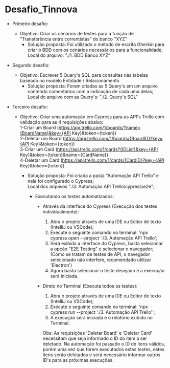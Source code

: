 # Desafio_Tinnova

* Primeiro desafio:
  - Objetivo: Criar os cenários de testes para a função de "Transferência entre correntistas" do banco "XYZ"
    - Solução proposta: Foi utilizado o método de escrita Gherkin para criar o BDD com os cenários necessários para a
                        funcionalidade;
                        Local do arquivo: "./1. BDD Banco XYZ"

* Segundo desafio:
  - Objetivo: Escrever 5 Query's SQL para consultas nas tabelas baseado no modelo Entidade / Relacionamento
    - Solução proposta: Foram criadas as 5 Query's em um arquivo contendo comentários com a indicação de cada uma delas;    
                        Local do arquivo com as Query's: "./2. Query's SQL"

* Terceiro desafio:
    - Objetivo: Criar uma automação em Cypress para as API's Trello com validação para as 4 requisições abaixo:            
      1-Criar um Board (https://api.trello.com/1/boards/?name={BoardName}&key={API Key}&token={token})                
      2-Deletar um Board (https://api.trello.com/1/boards/{BoardID}?key={API Key}&token={token})                  
      3-Criar um Card (https://api.trello.com/1/cards?{IDList}&key={API Key}&token={token}&name={CardName})              
      4-Deletar um Card (https://api.trello.com/1/cards/{CardID}?key={API Key}&token={token})            
        - Solução proposta: Foi criada a pasta "Automação API Trello" e nela foi configurado o Cypress;                
          Local dos arquivos "./3. Automação API Trello\cypress\e2e";

            * Executando os testes automatizados:
                - Através da interface do Cypress (Execução dos testes individualmente):              
                  1. Abra o projeto através de uma IDE ou Editor de texto (IntelliJ ou VSCode);                  
                  2. Execute o seguinte comando no terminal: 'npx cypress open --project './3. Automação API Trello';              
                  3. Será exibida a interface do Cypress, basta selecionar a opção "E2E Testing" e selecionar o navegador;          
                  (Como se tratam de testes de API, o navegador selecionado não interfere, recomendado utilizar 'Electron')
                  4. Agora basta selecionar o teste desejado e a execução será iniciada.      

                - Direto no Terminal (Executa todos os testes):                          
                  1. Abra o projeto através de uma IDE ou Editor de texto (IntelliJ ou VSCode);          
                  2. Execute o seguinte comando no terminal: 'npx cypress run --project './3. Automação API Trello'';        
                  3. A execução será iniciada e o relatório exibido no Terminal.

                  Obs: As requisições 'Deletar Board' e 'Deletar Card' necessitam que seja informado o ID do item a ser
                  deletado.
                  Na automação foi passado o ID de itens válidos, porém uma vez que forem executados estes testes, estes
                  itens serão deletados e será necessário informar outros ID's para as próximas execuções.

